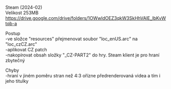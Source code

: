 Steam (2024-02)
<br/>
Velikost 253MB https://drive.google.com/drive/folders/1OWwldOEZ3qkW3SkHhVAlE_lbKvWtqb-a

Postup
<br/>
-ve složce "resources" přejmenovat soubor "loc_enUS.arc" na "loc_czCZ.arc"
<br/>
-aplikovat CZ patch
<br/>
-nakopírovat obsah složky "_CZ-PART2" do hry. Steam klient je pro hraní zbytečný

Chyby
<br/>
-hraní v jiném poměru stran než 4:3 ořízne předrenderovaná videa a tím i jeho titulky
